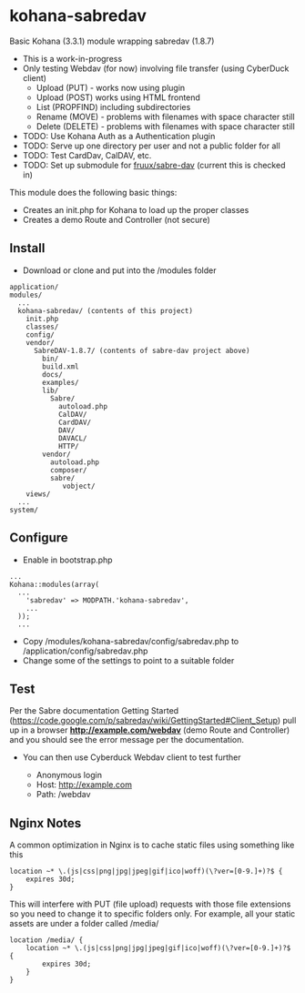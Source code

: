 kohana-sabredav
===============

Basic Kohana (3.3.1) module wrapping sabredav (1.8.7)

* This is a work-in-progress
* Only testing Webdav (for now) involving file transfer (using CyberDuck client)
  * Upload (PUT) - works now using plugin
  * Upload (POST) works using HTML frontend
  * List (PROPFIND) including subdirectories
  * Rename (MOVE) - problems with filenames with space character still
  * Delete (DELETE) - problems with filenames with space character still
* TODO: Use Kohana Auth as a Authentication plugin 
* TODO: Serve up one directory per user and not a public folder for all
* TODO: Test CardDav, CalDAV, etc.
* TODO: Set up submodule for [fruux/sabre-dav](https://github.com/fruux/sabre-dav) (current this is checked in)

This module does the following basic things:

* Creates an init.php for Kohana to load up the proper classes
* Creates a demo Route and Controller (not secure) 

Install
----

* Download or clone and put into the /modules folder

```
application/
modules/
  ...
  kohana-sabredav/ (contents of this project)
    init.php
    classes/
    config/
    vendor/
      SabreDAV-1.8.7/ (contents of sabre-dav project above)
        bin/
        build.xml
        docs/
        examples/
        lib/
          Sabre/
            autoload.php
            CalDAV/
            CardDAV/
            DAV/
            DAVACL/
            HTTP/
        vendor/
          autoload.php
          composer/
          sabre/
             vobject/
    views/
  ...
system/
```

Configure
----

* Enable in bootstrap.php

```
...
Kohana::modules(array(
  ...
    'sabredav' => MODPATH.'kohana-sabredav',
    ...
  ));
  ...
```

* Copy /modules/kohana-sabredav/config/sabredav.php to /application/config/sabredav.php
* Change some of the settings to point to a suitable folder

Test
----

Per the Sabre documentation Getting Started (https://code.google.com/p/sabredav/wiki/GettingStarted#Client_Setup)
pull up in a browser **http://example.com/webdav** (demo Route and Controller) and you should see the error message per the documentation.

* You can then use Cyberduck Webdav client to test further

  * Anonymous login
  * Host: http://example.com
  * Path: /webdav

Nginx Notes
----

A common optimization in Nginx is to cache static files using something like this

    location ~* \.(js|css|png|jpg|jpeg|gif|ico|woff)(\?ver=[0-9.]+)?$ {
        expires 30d;
    }

This will interfere with PUT (file upload) requests with those file extensions so you need to change it to specific folders only.  For example, all your static assets are under a folder called /media/

    location /media/ {
        location ~* \.(js|css|png|jpg|jpeg|gif|ico|woff)(\?ver=[0-9.]+)?$ {
            expires 30d;
        }
    }
    


  











